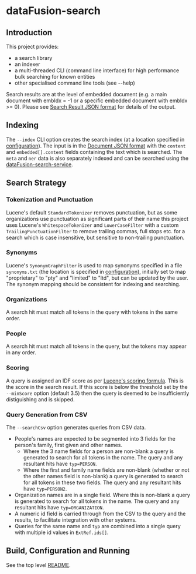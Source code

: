# dataFusion-search

## Introduction
This project provides:
- a search library
- an indexer
- a multi-threaded CLI (command line interface) for high performance bulk searching for known entities
- other specialised command line tools (see --help)

Search results are at the level of embedded document (e.g. a main document with embIdx = -1 or a specific embedded document with embIdx >= 0). Please see [Search Result JSON format](../dataFusion-common#search-result-json-format) for details of the output.

## Indexing
The `--index` CLI option creates the search index (at a location specified in [configuration](../README.md#configuration)). The input is in the [Document JSON format](../dataFusion-common#document-json-format) with the `content` and `embedded[].content` fields containing the text which is searched. The `meta` and `ner` data is also separately indexed and can be searched using the [dataFusion-search-service](./dataFusion-search-service).

## Search Strategy
### Tokenization and Punctuation
Lucene's default `StandardTokenizer` removes punctuation, but as some organizations use punctuation as significant parts of their name this project uses Lucene's `WhitespaceTokenizer` and `LowerCaseFilter` with a custom `TrailingPunctuationFilter` to remove trailing commas, full stops etc. for a search which is case insensitive, but sensitive to non-trailing punctuation.
### Synonyms
Lucene's `SynonymGraphFilter` is used to map synonyms specified in a file `synonyms.txt` (the location is specified in [configuration](../README.md#configuration)), initially set to map "proprietary" to "pty" and "limited" to "ltd", but can be updated by the user. The synonym mapping should be consistent for indexing and searching.
### Organizations
A search hit must match all tokens in the query with tokens in the same order.
### People
A search hit must match all tokens in the query, but the tokens may appear in any order.
### Scoring
A query is assigned an IDF score as per [Lucene's scoring formula](https://lucene.apache.org/core/7_1_0/core/org/apache/lucene/search/similarities/TFIDFSimilarity.html). This is the score in the search result. If this score is below the threshold set by the `--minScore` option (default 3.5) then the query is deemed to be insufficiently distiguishing and is skipped.
### Query Generation from CSV
The `--searchCsv`  option generates queries from CSV data.
- People's names are expected to be segmented into 3 fields for the person's family, first given and other names.
  - Where the 3 name fields for a person are non-blank a query is generated to search for all tokens in the name. The query and any resultant hits have `typ=PERSON`.
  - Where the first and family name fields are non-blank (whether or not the other names field is non-blank) a query is generated to search for all tokens in these two fields. The query and any resultant hits have `typ=PERSON2`.
- Organization names are in a single field. Where this is non-blank a query is generated to search for all tokens in the name. The query and any resultant hits have `typ=ORGANIZATION`.
- A numeric id field is carried through from the CSV to the query and the results, to facilitate integration with other systems.
- Queries for the same name and `typ` are combined into a single query with multiple id values in `ExtRef.ids[]`.

## Build, Configuration and Running

See the top level [README](../README.md).

